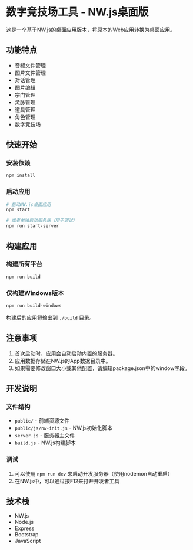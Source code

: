 # 数字竞技场工具 - NW.js桌面版

这是一个基于NW.js的桌面应用版本，将原本的Web应用转换为桌面应用。

## 功能特点

- 音频文件管理
- 图片文件管理
- 对话管理
- 图片编辑
- 宗门管理
- 灵脉管理
- 道具管理
- 角色管理
- 数字竞技场

## 快速开始

### 安装依赖

```bash
npm install
```

### 启动应用

```bash
# 启动NW.js桌面应用
npm start

# 或者单独启动服务器（用于调试）
npm run start-server
```

## 构建应用

### 构建所有平台

```bash
npm run build
```

### 仅构建Windows版本

```bash
npm run build-windows
```

构建后的应用将输出到 `./build` 目录。

## 注意事项

1. 首次启动时，应用会自动启动内置的服务器。
2. 应用数据存储在NW.js的App数据目录中。
3. 如果需要修改窗口大小或其他配置，请编辑package.json中的window字段。

## 开发说明

### 文件结构

- `public/` - 前端资源文件
- `public/js/nw-init.js` - NW.js初始化脚本
- `server.js` - 服务器主文件
- `build.js` - NW.js构建脚本

### 调试

1. 可以使用 `npm run dev` 来启动开发服务器（使用nodemon自动重启）
2. 在NW.js中，可以通过按F12来打开开发者工具

## 技术栈

- NW.js
- Node.js
- Express
- Bootstrap
- JavaScript
